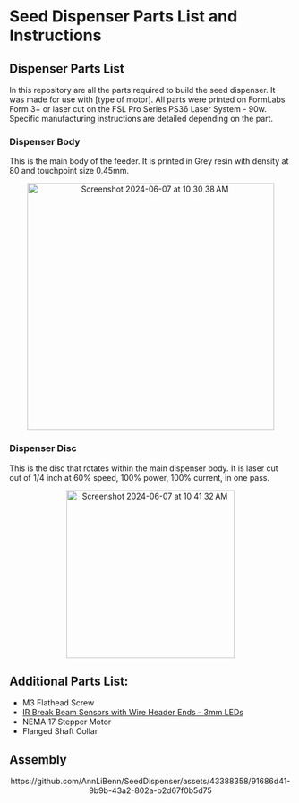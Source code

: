 # Seed Dispenser Parts List and Instructions

## Dispenser Parts List

In this repository are all the parts required to build the seed dispenser. It was made for use with [type of motor]. All parts were printed on FormLabs Form 3+ or laser cut on the FSL Pro Series PS36 Laser System - 90w. Specific manufacturing instructions are detailed depending on the part.

### Dispenser Body

This is the main body of the feeder. It is printed in Grey resin with density at 80 and touchpoint size 0.45mm.

<p align="center">
<img width="441" alt="Screenshot 2024-06-07 at 10 30 38 AM" src="https://github.com/AnnLiBenn/SeedDispenser/assets/43388358/d254f80e-add4-4f98-acda-56151db11db5">
</p>

### Dispenser Disc

This is the disc that rotates within the main dispenser body. It is laser cut out of 1/4 inch at 60% speed, 100% power, 100% current, in one pass.

<p align="center">
<img width="300" alt="Screenshot 2024-06-07 at 10 41 32 AM" src="https://github.com/AnnLiBenn/SeedDispenser/assets/43388358/8d876f79-76cd-4416-8e3e-112f17123cc2">
</p>


## Additional Parts List:

- M3 Flathead Screw
- [IR Break Beam Sensors with Wire Header Ends - 3mm LEDs](https://www.adafruit.com/product/2167#technical-details)
- NEMA 17 Stepper Motor
- Flanged Shaft Collar


## Assembly

<p align="center">
https://github.com/AnnLiBenn/SeedDispenser/assets/43388358/91686d41-9b9b-43a2-802a-b2d67f0b5d75
</p>
